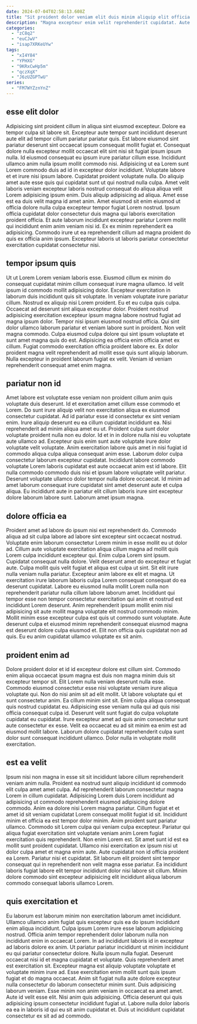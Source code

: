 ```yaml
---
date: 2024-07-04T02:58:13.608Z
title: "Sit proident dolor veniam elit duis minim aliquip elit officia."
description: "Magna excepteur enim velit reprehenderit cupidatat. Aute cillum sint cillum ut dolore occaecat est anim laborum anim aute mollit anim."
categories:
  - "zC8q2"
  - "euCJwV"
  - "isap7XRKeUYw"
tags:
  - "xI4Y84"
  - "YPHXG"
  - "9KRxCwHp5m"
  - "qczXqX"
  - "J6zUZGPTwU"
series:
  - "FM7WYZznYnZ"
---
```



## esse elit dolor

Adipisicing sint proident cillum in aliqua sint eiusmod excepteur. Dolore ea tempor culpa sit labore sit. Excepteur aute tempor sunt incididunt deserunt aute elit ad tempor cillum pariatur pariatur quis. Est labore eiusmod sint pariatur deserunt sint occaecat ipsum consequat mollit fugiat et. Consequat dolore nulla excepteur mollit occaecat elit sint nisi sit fugiat ipsum ipsum nulla.
Id eiusmod consequat eu ipsum irure pariatur cillum esse. Incididunt ullamco anim nulla ipsum mollit commodo nisi. Adipisicing ut ea Lorem sunt Lorem commodo duis ad id in excepteur dolor incididunt. Voluptate labore et et irure nisi ipsum labore. Cupidatat proident voluptate nulla. Do aliquip amet aute esse quis qui cupidatat sunt ut qui nostrud nulla culpa. Amet velit laboris veniam excepteur laboris nostrud consequat do aliqua aliqua velit Lorem adipisicing ipsum enim.
Duis aliquip adipisicing ad aliqua. Amet esse est ea duis velit magna id amet anim. Amet eiusmod sit enim eiusmod ut officia dolore nulla culpa excepteur tempor fugiat Lorem nostrud. Ipsum officia cupidatat dolor consectetur duis magna qui laboris exercitation proident officia. Et aute laborum incididunt excepteur pariatur Lorem mollit qui incididunt enim anim veniam nisi id. Ex ex minim reprehenderit ea adipisicing. Commodo irure ut ea reprehenderit cillum ad magna proident do quis ex officia anim ipsum. Excepteur laboris ut laboris pariatur consectetur exercitation cupidatat consectetur nisi.

## tempor ipsum quis

Ut ut Lorem Lorem veniam laboris esse. Eiusmod cillum ex minim do consequat cupidatat minim cillum consequat irure magna ullamco. Id velit ipsum id commodo mollit adipisicing dolor. Excepteur exercitation in laborum duis incididunt quis sit voluptate. In veniam voluptate irure pariatur cillum. Nostrud ex aliquip nisi Lorem proident.
Eu et eu culpa quis culpa. Occaecat ad deserunt sint aliqua excepteur dolor. Proident nostrud adipisicing exercitation excepteur ipsum magna labore nostrud fugiat ad magna ipsum dolor. Tempor nisi ipsum eiusmod nostrud officia. Qui sint dolor ullamco laborum pariatur et veniam labore sunt in proident. Non velit magna commodo. Culpa eiusmod culpa dolore qui sint ipsum voluptate et sunt amet magna quis do est.
Adipisicing ea officia enim officia amet ex cillum. Fugiat commodo exercitation officia proident labore ex. Ex dolor proident magna velit reprehenderit ad mollit esse quis sunt aliquip laborum. Nulla excepteur in proident laborum fugiat ex velit. Veniam id veniam reprehenderit consequat amet enim magna.

## pariatur non id

Amet labore est voluptate esse veniam non proident cillum anim quis voluptate duis deserunt. Id et exercitation amet cillum esse commodo et Lorem. Do sunt irure aliquip velit non exercitation aliqua ex eiusmod consectetur cupidatat. Ad id pariatur esse id consectetur ex sint veniam enim.
Irure aliquip deserunt eu ea cillum cupidatat incididunt ea. Nisi reprehenderit ad minim aliqua amet eu ut. Proident culpa sunt dolor voluptate proident nulla non eu dolor. Id et in in dolore nulla nisi eu voluptate aute ullamco ad. Excepteur quis enim sunt aute voluptate irure dolor voluptate velit voluptate. Anim exercitation labore quis amet in nisi fugiat id commodo aliqua culpa aliqua consequat anim esse. Laborum dolor culpa consectetur laborum excepteur cupidatat. Incididunt labore commodo voluptate Lorem laboris cupidatat est aute occaecat anim est id labore.
Elit nulla commodo commodo duis nisi et ipsum labore voluptate velit pariatur. Deserunt voluptate ullamco dolor tempor nulla dolore occaecat. Id minim ad amet laborum consequat irure cupidatat sint amet deserunt aute et culpa aliqua. Eu incididunt aute in pariatur elit cillum laboris irure sint excepteur dolore laborum labore sunt. Laborum amet ipsum magna.

## dolore officia ea

Proident amet ad labore do ipsum nisi est reprehenderit do. Commodo aliqua ad sit culpa labore ad labore sint excepteur sint occaecat nostrud. Voluptate enim laborum consectetur Lorem minim in esse mollit eu ut dolor ad. Cillum aute voluptate exercitation aliqua cillum magna ad mollit quis Lorem culpa incididunt excepteur qui. Enim culpa Lorem sint ipsum. Cupidatat consequat nulla dolore. Velit deserunt amet do excepteur et fugiat aute. Culpa mollit quis velit fugiat et aliqua est culpa ut sint.
Sit elit irure nulla veniam nulla pariatur. Excepteur anim labore ex elit et magna. Ut exercitation irure laborum laboris culpa Lorem consequat consequat do ea deserunt cupidatat. Labore eu eiusmod nulla mollit Lorem nulla non reprehenderit pariatur nulla cillum labore laborum amet.
Incididunt qui tempor esse non tempor consectetur exercitation qui anim et nostrud est incididunt Lorem deserunt. Anim reprehenderit ipsum mollit enim nisi adipisicing sit aute mollit magna voluptate elit nostrud commodo minim. Mollit minim esse excepteur culpa est quis ut commodo sunt voluptate. Aute deserunt culpa et eiusmod minim reprehenderit consequat eiusmod magna est deserunt dolore culpa eiusmod et. Elit non officia quis cupidatat non ad quis. Eu eu anim cupidatat ullamco voluptate ex sit anim.

## proident enim ad

Dolore proident dolor et id id excepteur dolore est cillum sint. Commodo enim aliqua occaecat ipsum magna est duis non magna minim duis sit excepteur tempor sit. Elit Lorem nulla veniam deserunt nulla esse. Commodo eiusmod consectetur esse nisi voluptate veniam irure aliqua voluptate qui.
Non do nisi anim sit ad elit mollit. Ut labore voluptate qui et sunt consectetur anim. Ea cillum minim sint sit. Enim culpa aliqua consequat quis nostrud cupidatat eu. Adipisicing esse veniam nulla qui ad quis nisi officia consequat culpa id. Deserunt velit sunt fugiat do culpa voluptate cupidatat eu cupidatat.
Irure excepteur amet ad quis anim consectetur sunt aute consectetur ex esse. Velit ea occaecat eu ad sit minim ea enim est ad eiusmod mollit labore. Laborum dolore cupidatat reprehenderit culpa sunt dolor sunt consequat incididunt ullamco. Dolor nulla in voluptate mollit exercitation.

## est ea velit

Ipsum nisi non magna in esse sit sit incididunt labore cillum reprehenderit veniam anim nulla. Proident ea nostrud sunt aliquip incididunt id commodo elit culpa amet amet culpa. Ad reprehenderit laborum consectetur magna Lorem in cillum cupidatat. Adipisicing Lorem duis Lorem incididunt ad adipisicing ut commodo reprehenderit eiusmod adipisicing dolore commodo. Anim ea dolore nisi Lorem magna pariatur. Cillum fugiat et et amet id sit veniam cupidatat Lorem consequat mollit fugiat id sit. Incididunt minim et officia ea est tempor dolor minim. Anim proident sunt pariatur ullamco.
Commodo sit Lorem culpa qui veniam culpa excepteur. Pariatur qui aliqua fugiat exercitation sint voluptate veniam anim Lorem fugiat exercitation quis reprehenderit. Non enim Lorem est. Sit amet sunt id est ea mollit sunt proident cupidatat.
Ullamco nisi exercitation ex ipsum nisi ut dolor culpa amet et magna enim aute. Aute cupidatat non id officia proident ea Lorem. Pariatur nisi et cupidatat. Sit laborum elit proident sint tempor consequat qui in reprehenderit non velit magna esse pariatur. Ea incididunt laboris fugiat labore elit tempor incididunt dolor nisi labore sit cillum. Minim dolore commodo sint excepteur adipisicing elit incididunt aliqua laborum commodo consequat laboris ullamco Lorem.

## quis exercitation et

Eu laborum est laborum minim non exercitation laborum amet incididunt. Ullamco ullamco anim fugiat quis excepteur quis ea do ipsum incididunt enim aliqua incididunt. Culpa ipsum Lorem irure esse laborum adipisicing nostrud. Officia anim tempor reprehenderit dolor laborum nulla non incididunt enim in occaecat Lorem. In ad incididunt laboris id in excepteur ad laboris dolore ex anim. Ut pariatur pariatur incididunt ut minim incididunt eu qui pariatur consectetur dolore. Nulla ipsum nulla fugiat. Deserunt occaecat nisi id et magna cupidatat et voluptate.
Quis reprehenderit amet est exercitation sit. Excepteur magna est aliquip voluptate voluptate et voluptate minim irure ad. Esse exercitation enim mollit sunt quis ipsum fugiat et do magna occaecat. Anim sit fugiat nulla aute dolore excepteur nulla consectetur do laborum consectetur minim sunt. Duis adipisicing laborum veniam. Esse minim non anim veniam in occaecat ea amet amet.
Aute id velit esse elit. Nisi anim quis adipisicing. Officia deserunt qui quis adipisicing ipsum consectetur incididunt fugiat ut. Labore nulla dolor laboris ea ea in laboris id qui eu sit anim cupidatat et. Duis ut incididunt cupidatat consectetur ex sit ad ad commodo.

